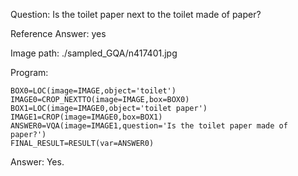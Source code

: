 Question: Is the toilet paper next to the toilet made of paper?

Reference Answer: yes

Image path: ./sampled_GQA/n417401.jpg

Program:

```
BOX0=LOC(image=IMAGE,object='toilet')
IMAGE0=CROP_NEXTTO(image=IMAGE,box=BOX0)
BOX1=LOC(image=IMAGE0,object='toilet paper')
IMAGE1=CROP(image=IMAGE0,box=BOX1)
ANSWER0=VQA(image=IMAGE1,question='Is the toilet paper made of paper?')
FINAL_RESULT=RESULT(var=ANSWER0)
```
Answer: Yes.

